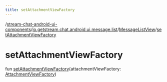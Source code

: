 ```yaml
---
title: setAttachmentViewFactory
---
```

/[stream-chat-android-ui-components](../../index.md)/[io.getstream.chat.android.ui.message.list](../index.md)/[MessageListView](index.md)/[setAttachmentViewFactory](setAttachmentViewFactory.md)  
  
  
  
# setAttachmentViewFactory  
fun [setAttachmentViewFactory](setAttachmentViewFactory.md)(attachmentViewFactory: [AttachmentViewFactory](../../io.getstream.chat.android.ui.message.list.adapter.viewholder.attachment/AttachmentViewFactory/index.md))
